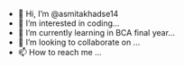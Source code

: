 - 👋 Hi, I’m @asmitakhadse14
- 👀 I’m interested in coding...
- 🌱 I’m currently learning in BCA final year...
- 💞️ I’m looking to collaborate on ...
- 📫 How to reach me ...

<!---
asmitakhadse14/asmitakhadse14 is a ✨ special ✨ repository because its `README.md` (this file) appears on your GitHub profile.
You can click the Preview link to take a look at your changes.
--->
